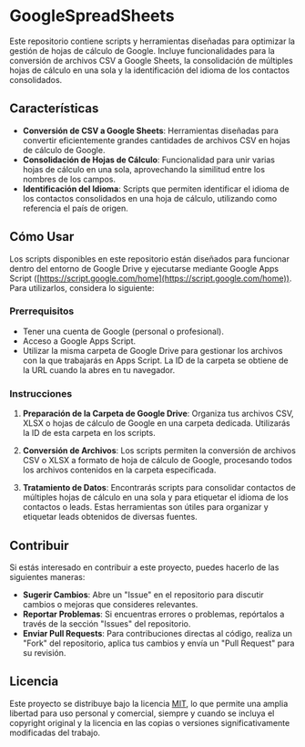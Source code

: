 # GoogleSpreadSheets

Este repositorio contiene scripts y herramientas diseñadas para optimizar la gestión de hojas de cálculo de Google. Incluye funcionalidades para la conversión de archivos CSV a Google Sheets, la consolidación de múltiples hojas de cálculo en una sola y la identificación del idioma de los contactos consolidados.

## Características

- **Conversión de CSV a Google Sheets**: Herramientas diseñadas para convertir eficientemente grandes cantidades de archivos CSV en hojas de cálculo de Google.
- **Consolidación de Hojas de Cálculo**: Funcionalidad para unir varias hojas de cálculo en una sola, aprovechando la similitud entre los nombres de los campos.
- **Identificación del Idioma**: Scripts que permiten identificar el idioma de los contactos consolidados en una hoja de cálculo, utilizando como referencia el país de origen.

## Cómo Usar

Los scripts disponibles en este repositorio están diseñados para funcionar dentro del entorno de Google Drive y ejecutarse mediante Google Apps Script ([https://script.google.com/home](https://script.google.com/home)). Para utilizarlos, considera lo siguiente:

### Prerrequisitos

- Tener una cuenta de Google (personal o profesional).
- Acceso a Google Apps Script.
- Utilizar la misma carpeta de Google Drive para gestionar los archivos con la que trabajarás en Apps Script. La ID de la carpeta se obtiene de la URL cuando la abres en tu navegador.

### Instrucciones

1. **Preparación de la Carpeta de Google Drive**: Organiza tus archivos CSV, XLSX o hojas de cálculo de Google en una carpeta dedicada. Utilizarás la ID de esta carpeta en los scripts.

2. **Conversión de Archivos**: Los scripts permiten la conversión de archivos CSV o XLSX a formato de hoja de cálculo de Google, procesando todos los archivos contenidos en la carpeta especificada.

3. **Tratamiento de Datos**: Encontrarás scripts para consolidar contactos de múltiples hojas de cálculo en una sola y para etiquetar el idioma de los contactos o leads. Estas herramientas son útiles para organizar y etiquetar leads obtenidos de diversas fuentes.

## Contribuir

Si estás interesado en contribuir a este proyecto, puedes hacerlo de las siguientes maneras:

- **Sugerir Cambios**: Abre un "Issue" en el repositorio para discutir cambios o mejoras que consideres relevantes.
- **Reportar Problemas**: Si encuentras errores o problemas, repórtalos a través de la sección "Issues" del repositorio.
- **Enviar Pull Requests**: Para contribuciones directas al código, realiza un "Fork" del repositorio, aplica tus cambios y envía un "Pull Request" para su revisión.

## Licencia

Este proyecto se distribuye bajo la licencia [MIT](https://opensource.org/licenses/MIT), lo que permite una amplia libertad para uso personal y comercial, siempre y cuando se incluya el copyright original y la licencia en las copias o versiones significativamente modificadas del trabajo.

